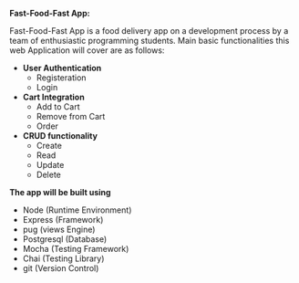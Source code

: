 **Fast-Food-Fast App:**

Fast-Food-Fast App is a food delivery app on a development process by a team of enthusiastic programming students. 
Main basic functionalities this web Application will cover are as follows:
- **User Authentication**
	- Registeration
	- Login
- **Cart Integration**
	- Add to Cart
	- Remove from Cart
	- Order
- **CRUD functionality**
	- Create
	- Read
	- Update
	- Delete

**The app will be built using**
- Node (Runtime Environment)
- Express (Framework)
- pug (views Engine)
- Postgresql (Database)
- Mocha (Testing Framework)
- Chai (Testing Library)
- git (Version Control)
